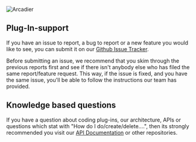 ![Arcadier](https://theme.zdassets.com/theme_assets/2008942/9566e69f67b1ee67fdfbcd79b1e580bdbbc98874.svg "Arcadier")

## Plug-In-support
If you have an issue to report, a bug to report or a new feature you would like to see, you can submit it on our [Github Issue Tracker](https://github.com/Arcadier/Plug-In-support/issues). 

Before submitting an issue, we recommend that you skim through the previous reports first and see if there isn't anybody else who has filed the same report/feature request. This way, if the issue is fixed, and you have the same issue, you'll be able to follow the instructions our team has provided.

## Knowledge based questions
If you have a question about coding plug-ins, our architecture, APIs or questions which stat with "How do I do/create/delete....", then its strongly recommended you visit our [API Documentation](https://apiv2.arcadier.com) or other repositories.
